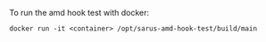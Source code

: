 To run the amd hook test with docker:

```
docker run -it <container> /opt/sarus-amd-hook-test/build/main
```
